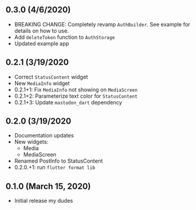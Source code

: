 ## 0.3.0 (4/6/2020)
- BREAKING CHANGE: Completely revamp `AuthBuilder`. See example for details on how to use.
- Add `deleteToken` function to `AuthStorage`
- Updated example app

## 0.2.1 (3/19/2020
- Correct `StatusContent` widget
- New `MediaInfo` widget
- 0.2.1+1: Fix `MediaInfo` not showing on `MediaScreen`
- 0.2.1+2: Parameterize text color for `StatusContent`
- 0.2.1+3: Update `mastodon_dart` dependency

## 0.2.0 (3/19/2020
- Documentation updates
- New widgets:
    - Media
    - MediaScreen
- Renamed PostInfo to StatusContent
- 0.2.0.+1: run `flutter format lib`

## 0.1.0 (March 15, 2020)

* Initial release my dudes
